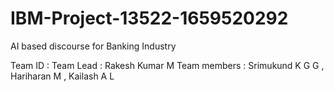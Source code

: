 # IBM-Project-13522-1659520292
AI based discourse for Banking Industry

Team ID : 
Team Lead : Rakesh Kumar M
Team members : Srimukund K G G , Hariharan M , Kailash A L

